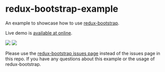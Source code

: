 # redux-bootstrap-example
An example to showcase how to use [redux-bootstrap](https://github.com/remojansen/redux-bootstrap).

Live demo is [available at online](http://www.remojansen.com/redux-bootstrap-example/).

![](https://raw.githubusercontent.com/remojansen/redux-bootstrap-example/master/media/home.png)
![](https://raw.githubusercontent.com/remojansen/redux-bootstrap-example/master/media/users.png)

 
Please use the [redux-bootstrap issues page](https://github.com/remojansen/redux-bootstrap/issues) 
instead of the issues page in this repo. If you have any questions about this example or the usage 
of redux-bootstrap.